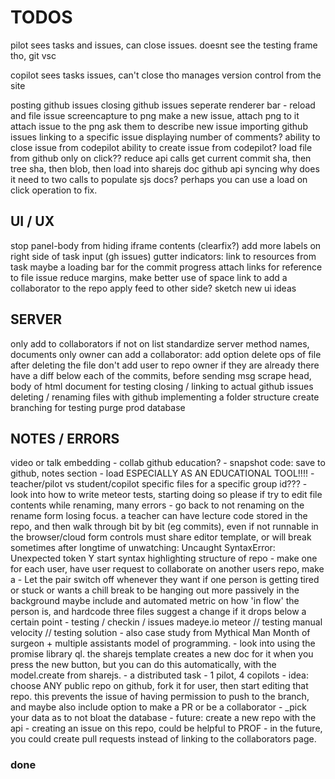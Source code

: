 TODOS
=====

pilot sees tasks and issues, can close issues.
doesnt see the testing frame tho, git vsc

copilot sees tasks issues, can't close tho
manages version control from the site

posting github issues
closing github issues
seperate renderer bar - reload and file issue
    screencapture to png
    make a new issue, attach png to it
    attach issue to the png
    ask them to describe new issue
importing github issues
    linking to a specific issue
    displaying number of comments?
    ability to close issue from codepilot
    ability to create issue from codepilot?
load file from github only on click?? reduce api calls
    get current commit sha, then tree sha, then blob, then load into sharejs doc
github api syncing
    why does it need to two calls to populate sjs docs?
    perhaps you can use a load on click operation to fix.


## UI / UX

stop panel-body from hiding iframe contents (clearfix?)
add more labels on right side of task input (gh issues)
gutter indicators: link to resources from task
maybe a loading bar for the commit progress
attach links for reference to file issue
reduce margins, make better use of space
link to add a collaborator to the repo
apply feed to other side?
sketch new ui ideas


## SERVER

only add to collaborators if not on list
standardize server method names, documents
only owner can add a collaborator: add option
delete ops of file after deleting the file
don't add user to repo owner if they are already there
have a diff below each of the commits, before sending msg
scrape head, body of html document for testing
closing / linking to actual github issues
deleting / renaming files with github
implementing a folder structure
create branching for testing
purge prod database


## NOTES / ERRORS

video or talk embedding - collab github education? - snapshot code: save to
github, notes section - load ESPECIALLY AS AN EDUCATIONAL TOOL!!!! -
teacher/pilot vs student/copilot specific files for a specific group id??? -
look into how to write meteor tests, starting doing so please if try to edit
file contents while renaming, many errors - go back to not renaming on the
rename form losing focus. a teacher can have lecture code stored in the repo,
and then walk through bit by bit (eg commits), even if not runnable in the
browser/cloud form controls must share editor template, or will break sometimes
after longtime of unwatching: Uncaught SyntaxError: Unexpected token Y start
syntax highlighting structure of repo - make one for each user, have user
request to collaborate on another users repo, make a - Let the pair switch off
whenever they want if one person is getting tired or stuck or wants a chill
break to be hanging out more passively in the background maybe include and
automated metric on how 'in flow' the person is, and hardcode three files
suggest a change if it drops below a certain point - testing / checkin / issues
madeye.io meteor // testing manual velocity // testing solution - also case
study from Mythical Man Month of surgeon + multiple assistants model of
programming. - look into using the promise library ql. the sharejs template
creates a new doc for it when you press the new button, but you can do this
automatically, with the model.create from sharejs. - a distributed task - 1
pilot, 4 copilots - idea: choose ANY public repo on github, fork it for user,
then start editing that repo. this prevents the issue of having permission to
push to the branch, and maybe also include option to make a PR or be a
collaborator - \_pick your data as to not bloat the database - future: create a
new repo with the api - creating an issue on this repo, could be helpful to
PROF - in the future, you could create pull requests instead of linking to the
collaborators page.


### done

<!--
hardcode three files
set up iframe html
on logout, route to '/'
adding branch options to config panel
integrate feed hooks into tasks
make a test button, load buffer
save three buffers and load into iframe
form validation: chat, rename, task, commit
add 'repo' field to user
add git options to each commit item
use repo id as project id, lots of refactoring
actual testing interface
handle null filename better
sorting files alphabetically
show which commit owner
make welcome template seperate, less wide
deliver resources based on active repo
push new commit to local db after github
writing to the contents of a sharejs document
integrate feed hooks into commits
loading content from a repo into files, then docs
make show / hide (hide completed) button
bug - clicking on box doesnt disable it??
EDITING GITHUB PERMISSION REQUESTS:
testing out pushing to an existing repo
difference between author and committer in git?
ACTUALLY design what the fields should be plz
only give user the user things related to their repo
generating shared session links - done with unique repo ids
loading a repos content, commit history
reconfigure public only repos
autoset default branch
having sessions or groups - scaling app
change template based on roles
making the task items more usable
conflict with sharejs and docs??? renaming to files
committing folders works, but can't load them - recursive trees
make a fake github account, collab with me
probably something to do with using autopublish
fixing the load commit / docs
add null msg for feed and commit
listiing a users repos / 'collabable'
load a specific commit instead of the latest
add a snapshot feature
store commit shas locally
removing login with email (just github)
have a link to rename or edit the project files...
refactor authentication code - methods
looking at roles, changing editing profiles
on selecting a repo, load branches
make login info pop to the left | align it right
deleting and renaming button (NOW DOES) work
make a new task also adds an item to feed
test/fix get repo production errors
chat: only show initials for briefness?
iframes custom javascript logger output
## guo meeting - time for MS visits? 11am
make message box look nicer
choose target from list of on github
SMASH ALL TASKS INTO ONE PANE
sort owned and all other editable repos
commit reset buttons actually do something
remove autopublish, p/s specific datasets
have partially curved border, lower ace
make prompt to open new file on close
color rename/delete buttons on hover
if no files yet, say clicknew in list
hard to get collab or contributor repos.
insert a better glyph for the current file
make settings panel info boex success?
tabbed user interface - elseif in meteor?
or rather how to do some routing in meteor
clicking on a file should go to edit tab
making a message with the commit
just make rename field focus a function
when make a newfile, autofocus rename
autofocus namefield on rename
checking out cloud9, project import
clean up css duplication rules
better iframe: responsive js, document.onready
squash preforked git history
make the chat list nicer
better iframe: serve template on route, have that be the src
github integration
option to pick roles
basic roles management
refactor on repoName
file specific syntax highlighting
show project id
-->
